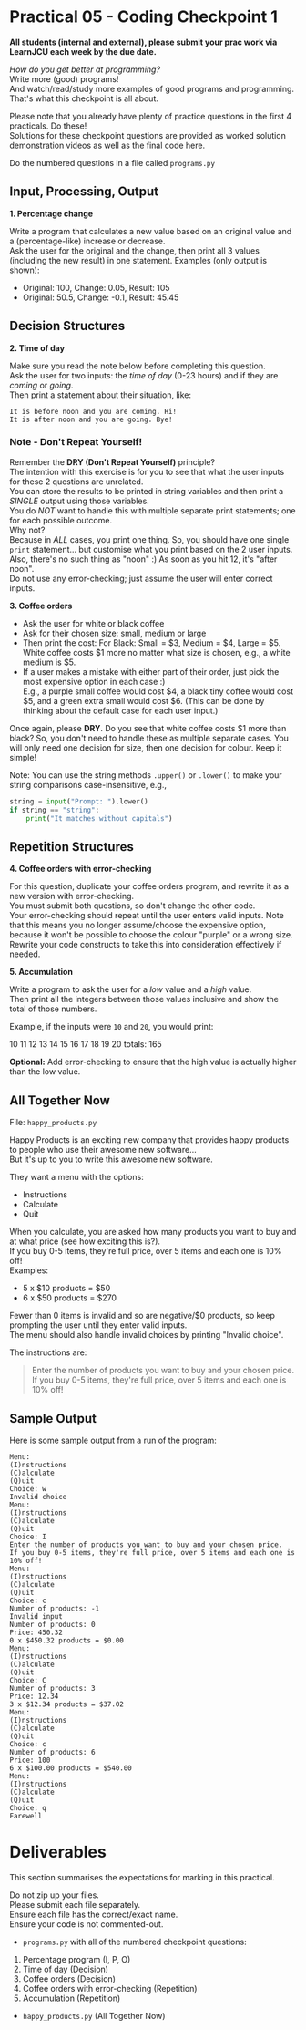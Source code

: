 # Practical 05 - Coding Checkpoint 1

**All students (internal and external), please submit your prac work via LearnJCU each week by the due date.**

_How do you get better at programming?_  
Write more (good) programs!  
And watch/read/study more examples of good programs and programming.  
That's what this checkpoint is all about.

Please note that you already have plenty of practice questions in the first 4 practicals. Do these!  
Solutions for these checkpoint questions are provided as worked solution demonstration videos as well as the final code
here.

Do the numbered questions in a file called `programs.py`

## Input, Processing, Output

**1. Percentage change**

Write a program that calculates a new value based on an original value and a (percentage-like) increase or decrease.  
Ask the user for the original and the change, then print all 3 values (including the new result) in one statement.
Examples (only output is shown):

- Original: 100, Change: 0.05, Result: 105
- Original: 50.5, Change: -0.1, Result: 45.45

## Decision Structures

**2. Time of day**

Make sure you read the note below before completing this question.  
Ask the user for two inputs: the *time of day* (0-23 hours) and if they are *coming* or *going*.  
Then print a statement about their situation, like:

```
It is before noon and you are coming. Hi!  
It is after noon and you are going. Bye!
```

### Note - Don't Repeat Yourself!

Remember the **DRY (Don't Repeat Yourself)** principle?  
The intention with this exercise is for you to see that what the user inputs for these 2 questions are unrelated.  
You can store the results to be printed in string variables and then print a _SINGLE_ output using those variables.  
You do _NOT_ want to handle this with multiple separate print statements; one for each possible outcome.  
Why not?  
Because in _ALL_ cases, you print one thing. So, you should have one single `print` statement... but customise what you
print based on the 2 user inputs.  
Also, there's no such thing as "noon" :) As soon as you hit 12, it's "after noon".  
Do not use any error-checking; just assume the user will enter correct inputs.

**3. Coffee orders**

- Ask the user for white or black coffee
- Ask for their chosen size: small, medium or large
- Then print the cost: For Black: Small = $3, Medium = $4, Large = $5.  
  White coffee costs $1 more no matter what size is chosen, e.g., a white medium is $5.
- If a user makes a mistake with either part of their order, just pick the most expensive option in each case :)  
  E.g., a purple small coffee would cost $4, a black tiny coffee would cost $5, and a green extra small would cost $6.
  (This can be done by thinking about the default case for each user input.)

Once again, please **DRY**. Do you see that white coffee costs $1 more than black? So, you don't need to handle these as
multiple separate cases. You will only need one decision for size, then one decision for colour. Keep it simple!

Note: You can use the string methods `.upper()` or `.lower()` to make your string comparisons case-insensitive, e.g.,

```python
string = input("Prompt: ").lower()
if string == "string":
    print("It matches without capitals")
```

## Repetition Structures

**4. Coffee orders with error-checking**

For this question, duplicate your coffee orders program, and rewrite it as a new version with error-checking.  
You must submit both questions, so don't change the other code.  
Your error-checking should repeat until the user enters valid inputs. Note that this means you no longer assume/choose
the expensive option, because it won't be possible to choose the colour "purple" or a wrong size. Rewrite your code
constructs to take this into consideration effectively if needed.

**5. Accumulation**

Write a program to ask the user for a _low_ value and a _high_ value.  
Then print all the integers between those values inclusive and show the total of those numbers.

Example, if the inputs were `10` and `20`, you would print:

10 11 12 13 14 15 16 17 18 19 20 totals: 165

**Optional:** Add error-checking to ensure that the high value is actually higher than the low value.

## All Together Now

File: `happy_products.py`

Happy Products is an exciting new company that provides happy products to people who use their awesome new software...  
But it's up to you to write this awesome new software.

They want a menu with the options:

- Instructions
- Calculate
- Quit

When you calculate, you are asked how many products you want to buy and at what price (see how exciting this is?).  
If you buy 0-5 items, they're full price, over 5 items and each one is 10% off!  
Examples:

- 5 x $10 products = $50
- 6 x $50 products = $270

Fewer than 0 items is invalid and so are negative/$0 products, so keep prompting the user until they enter valid
inputs.  
The menu should also handle invalid choices by printing "Invalid choice".

The instructions are:
> Enter the number of products you want to buy and your chosen price.
> If you buy 0-5 items, they're full price, over 5 items and each one is 10% off!

## Sample Output

Here is some sample output from a run of the program:

```
Menu:
(I)nstructions
(C)alculate
(Q)uit
Choice: w
Invalid choice
Menu:
(I)nstructions
(C)alculate
(Q)uit
Choice: I
Enter the number of products you want to buy and your chosen price.
If you buy 0-5 items, they're full price, over 5 items and each one is 10% off!
Menu:
(I)nstructions
(C)alculate
(Q)uit
Choice: c
Number of products: -1
Invalid input
Number of products: 0
Price: 450.32
0 x $450.32 products = $0.00
Menu:
(I)nstructions
(C)alculate
(Q)uit
Choice: C
Number of products: 3
Price: 12.34
3 x $12.34 products = $37.02
Menu:
(I)nstructions
(C)alculate
(Q)uit
Choice: c
Number of products: 6
Price: 100
6 x $100.00 products = $540.00
Menu:
(I)nstructions
(C)alculate
(Q)uit
Choice: q
Farewell
```

# Deliverables

This section summarises the expectations for marking in this practical.

Do not zip up your files.  
Please submit each file separately.  
Ensure each file has the correct/exact name.  
Ensure your code is not commented-out.  

- `programs.py` with all of the numbered checkpoint questions:

1. Percentage program (I, P, O)
2. Time of day (Decision)
3. Coffee orders (Decision)
4. Coffee orders with error-checking (Repetition)
5. Accumulation (Repetition)

- `happy_products.py` (All Together Now)
